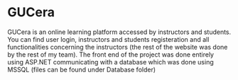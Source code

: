 # GUCera
GUCera is an online learning platform accessed by instructors and students.
You can find user login, instructors and students registeration and all functionalities concerning the instructors (the rest of the website was done by the rest of my team).
The front end of the project was done entirely using ASP.NET communicating with a database which was done using MSSQL (files can be found under Database folder)
